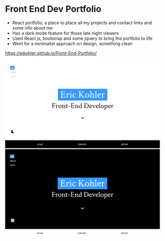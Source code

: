 # Front End Dev Portfolio

- React portfolio, a place to place all my projects and contact links and some info about me
- Has a dark mode feature for those late night viewers
- Used React js, bootstrap and some jquery to bring the portfolio to life
- Went for a minimalist approach on design, something clean

https://eikohler.github.io/Front-End-Portfolio/

![Screen Shot](src/assets/images/screenshot.jpg?raw=true "Screen Shot")
![Screen Shot Dark](src/assets/images/screenshot-dark.jpg?raw=true "Screen Shot")

